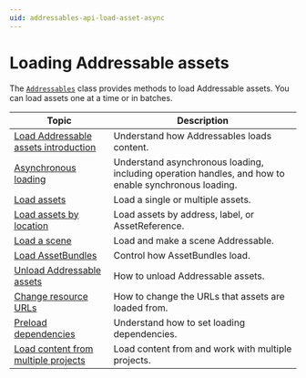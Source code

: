 ```yaml
---
uid: addressables-api-load-asset-async
---
```


# Loading Addressable assets

The [`Addressables`](xref:UnityEngine.AddressableAssets.Addressables) class provides methods to load Addressable assets. You can load assets one at a time or in batches.

|**Topic**|**Description**|
|---|---|
|[Load Addressable assets introduction](load-addressable-assets.md)| Understand how Addressables loads content.|
|[Asynchronous loading](load-assets-asynchronous.md)| Understand asynchronous loading, including operation handles, and how to enable synchronous loading.|
|[Load assets](load-assets.md)|Load a single or multiple assets.|
|[Load assets by location](load-assets-location.md)| Load assets by address, label, or AssetReference.|
|[Load a scene](LoadingScenes.md)|Load and make a scene Addressable.|
|[Load AssetBundles](LoadingAssetBundles.md)| Control how AssetBundles load.|
|[Unload Addressable assets](UnloadingAddressableAssets.md)|How to unload Addressable assets.|
|[Change resource URLs](TransformInternalId.md)|How to change the URLs that assets are loaded from.|
|[Preload dependencies](DownloadDependenciesAsync.md)|Understand how to set loading dependencies.|
|[Load content from multiple projects](MultiProject.md)|Load content from and work with multiple projects.|